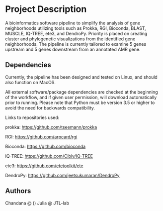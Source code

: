 
<h1> Project Description </h1>
A bioinformatics software pipeline to simplify the analysis of gene neighborhoods utilizing tools such as Prokka, RGI, Bioconda, BLAST, MUSCLE, IQ-TREE, ete3, and DendroPy. Priority is placed on creating cluster and phylogenetic visualizations from the identified gene neighborhoods. The pipeline is currently tailored to examine 5 genes upstream and 5 genes downstream from an annotated AMR gene.

<h2> Dependencies </h2>
Currently, the pipeline has been designed and tested on Linux, and should also function on MacOS. 

All external software/package dependencies are checked at the beginning of the workflow, and if given user permission, will download automatically prior to running. Please note that Python must be version 3.5 or higher to avoid the need for backwards compatibility.

Links to repositories used:

prokka: https://github.com/tseemann/prokka

RGI: https://github.com/arpcard/rgi

Bioconda: https://github.com/bioconda

IQ-TREE: https://github.com/Cibiv/IQ-TREE

ete3: https://github.com/etetoolkit/ete

DendroPy: https://github.com/jeetsukumaran/DendroPy

<h2> Authors </h2> 
Chandana @ ()
Julia @ JTL-lab
